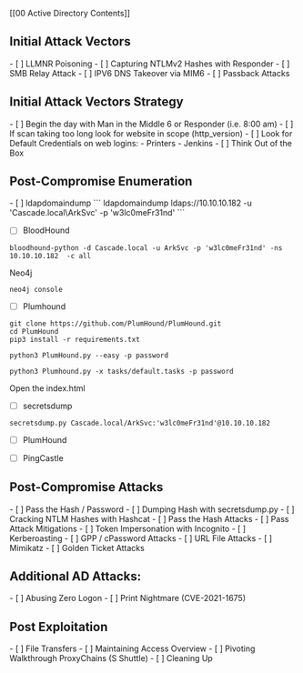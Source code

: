 
[[00 Active Directory Contents]]

<h2> Initial Attack Vectors</h2>
- [ ] LLMNR Poisoning
- [ ] Capturing NTLMv2 Hashes with Responder
- [ ] SMB Relay Attack
- [ ] IPV6 DNS Takeover via MIM6
- [ ] Passback Attacks



<h2> Initial Attack Vectors Strategy</h2>
- [ ] Begin the day with Man in the Middle 6 or Responder (i.e. 8:00 am)
- [ ] If scan taking too long look for website in scope (http_version)
- [ ] Look for Default Credentials on web logins:
    - Printers
    - Jenkins
- [ ] Think Out of the Box



<h2>Post-Compromise Enumeration</h2>
- [ ] ldapdomaindump
```
ldapdomaindump ldaps://10.10.10.182 -u 'Cascade.local\ArkSvc' -p 'w3lc0meFr31nd'
```


- [ ] BloodHound
```
bloodhound-python -d Cascade.local -u ArkSvc -p 'w3lc0meFr31nd' -ns 10.10.10.182  -c all 
```

Neo4j
```
neo4j console
```


- [ ] Plumhound
```
git clone https://github.com/PlumHound/PlumHound.git
cd PlumHound
pip3 install -r requirements.txt
```

```
python3 PlumHound.py --easy -p password
```

```
python3 Plumhound.py -x tasks/default.tasks -p password
```
Open the index.html

- [ ] secretsdump
```
secretsdump.py Cascade.local/ArkSvc:'w3lc0meFr31nd'@10.10.10.182 
```


- [ ] PlumHound

- [ ] PingCastle




<h2>Post-Compromise Attacks</h2>
- [ ] Pass the Hash / Password
- [ ] Dumping Hash with secretsdump.py
- [ ] Cracking NTLM Hashes with Hashcat
- [ ] Pass the Hash Attacks
- [ ] Pass Attack Mitigations
- [ ] Token Impersonation with Incognito
- [ ] Kerberoasting
- [ ] GPP / cPassword Attacks
- [ ] URL File Attacks
- [ ] Mimikatz
- [ ] Golden Ticket Attacks


<h2>Additional AD Attacks:</h2>
- [ ] Abusing Zero Logon
- [ ] Print Nightmare (CVE-2021-1675)

<h2>Post Exploitation</h2>
- [ ] File Transfers 
- [ ] Maintaining Access Overview
- [ ] Pivoting Walkthrough ProxyChains (S Shuttle)
- [ ] Cleaning Up


